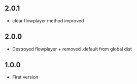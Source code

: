 ## 2.0.1
* clear flowplayer method improved

## 2.0.0
* Destroyed flowplayer + removed .default from global dist

## 1.0.0
* First version